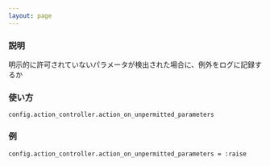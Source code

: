 ```yaml
---
layout: page
---
```

### 説明
明示的に許可されていないパラメータが検出された場合に、例外をログに記録するか

### 使い方
    config.action_controller.action_on_unpermitted_parameters

### 例
    config.action_controller.action_on_unpermitted_parameters = :raise